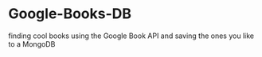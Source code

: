 # Google-Books-DB
finding cool books using the Google Book API and saving the ones you like to a MongoDB
